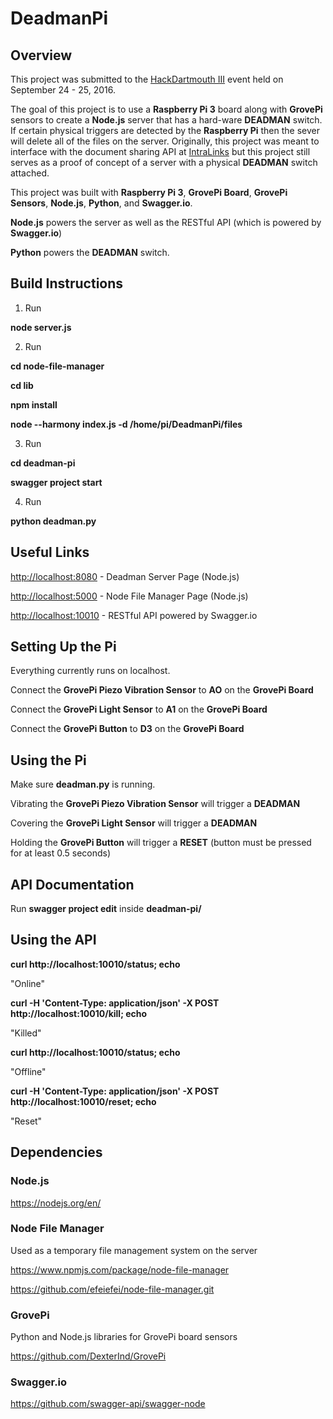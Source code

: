 # DeadmanPi

## Overview

This project was submitted to the [HackDartmouth III](hackdartmouth.io) event held on September 24 - 25, 2016.

The goal of this project is to use a **Raspberry Pi 3** board along with **GrovePi** sensors to create a **Node.js** server that has a hard-ware **DEADMAN** switch. If certain physical triggers are detected by the **Raspberry Pi** then the sever will delete all of the files on the server. Originally, this project was meant to interface with the document sharing API at [IntraLinks](https://developers.intralinks.com) but this project still serves as a proof of concept of a server with a physical **DEADMAN** switch attached.

This project was built with **Raspberry Pi 3**, **GrovePi Board**, **GrovePi Sensors**, **Node.js**, **Python**, and **Swagger.io**.

**Node.js** powers the server as well as the RESTful API (which is powered by **Swagger.io**)

**Python** powers the **DEADMAN** switch.

## Build Instructions

1. Run 

  **node server.js**
  
2. Run 

  **cd node-file-manager**

  **cd lib**
  
  **npm install**
  
  **node --harmony index.js -d /home/pi/DeadmanPi/files**
  
3. Run

  **cd deadman-pi**
  
  **swagger project start**

4. Run

  **python deadman.py**

## Useful Links

<http://localhost:8080> - Deadman Server Page (Node.js)

<http://localhost:5000> - Node File Manager Page (Node.js)

<http://localhost:10010> - RESTful API powered by Swagger.io

## Setting Up the Pi

Everything currently runs on localhost.

Connect the **GrovePi Piezo Vibration Sensor** to **AO** on the **GrovePi Board**

Connect the **GrovePi Light Sensor** to **A1** on the **GrovePi Board**

Connect the **GrovePi Button** to **D3** on the **GrovePi Board**

## Using the Pi

Make sure **deadman.py** is running.

Vibrating the **GrovePi Piezo Vibration Sensor** will trigger a **DEADMAN**

Covering the **GrovePi Light Sensor** will trigger a **DEADMAN**

Holding the **GrovePi Button** will trigger a **RESET** (button must be pressed for at least 0.5 seconds)

## API Documentation

Run **swagger project edit** inside **deadman-pi/**

## Using the API

**curl http://localhost:10010/status; echo**

"Online"

**curl -H 'Content-Type: application/json' -X POST http://localhost:10010/kill; echo**

"Killed"

**curl http://localhost:10010/status; echo**

"Offline"

**curl -H 'Content-Type: application/json' -X POST http://localhost:10010/reset; echo**

"Reset"

## Dependencies

### Node.js

https://nodejs.org/en/

### Node File Manager

Used as a temporary file management system on the server

https://www.npmjs.com/package/node-file-manager

https://github.com/efeiefei/node-file-manager.git

### GrovePi

Python and Node.js libraries for GrovePi board sensors

https://github.com/DexterInd/GrovePi


### Swagger.io

https://github.com/swagger-api/swagger-node

